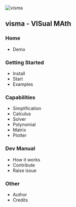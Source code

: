 
![visma](https://github.com/8hantanu/visma/blob/master/assets/visma.png)
## visma - VISual MAth

### Home
* Demo

### Getting Started
* Install
* Start
* Examples

### Capabilities
* Simplification
* Calculus
* Solver
* Polynomial
* Matrix
* Plotter

### Dev Manual
* How it works
* Contribute
* Raise issue

### Other
* Author
* Credits